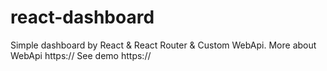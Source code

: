 # react-dashboard

Simple dashboard by React & React Router & Custom WebApi.
More about WebApi https://
See demo https://
